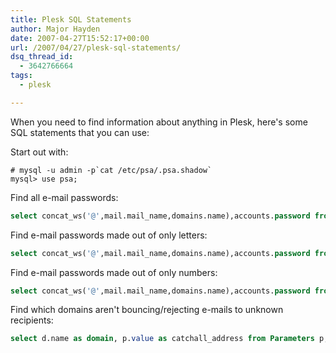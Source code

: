 ```yaml
---
title: Plesk SQL Statements
author: Major Hayden
date: 2007-04-27T15:52:17+00:00
url: /2007/04/27/plesk-sql-statements/
dsq_thread_id:
  - 3642766664
tags:
  - plesk

---
```

When you need to find information about anything in Plesk, here's some SQL statements that you can use:

Start out with:

```
# mysql -u admin -p`cat /etc/psa/.psa.shadow`
mysql> use psa;
```

Find all e-mail passwords:

```sql
select concat_ws('@',mail.mail_name,domains.name),accounts.password from domains,mail,accounts where domains.id=mail.dom_id and accounts.id=mail.account_id order by domains.name ASC,mail.mail_name ASC;
```

Find e-mail passwords made out of only letters:

```sql
select concat_ws('@',mail.mail_name,domains.name),accounts.password from domains,mail,accounts where domains.id=mail.dom_id and accounts.id=mail.account_id and accounts.password rlike binary '^[a-z]+$';
```

Find e-mail passwords made out of only numbers:

```sql
select concat_ws('@',mail.mail_name,domains.name),accounts.password from domains,mail,accounts where domains.id=mail.dom_id and accounts.id=mail.account_id and accounts.password rlike '^[0-9]+$';
```

Find which domains aren't bouncing/rejecting e-mails to unknown recipients:

```sql
select d.name as domain, p.value as catchall_address from Parameters p, DomainServices ds, domains d where d.id = ds.dom_id and ds.parameters_id = p.id and p.parameter = 'catch_addr' order by d.name
```
